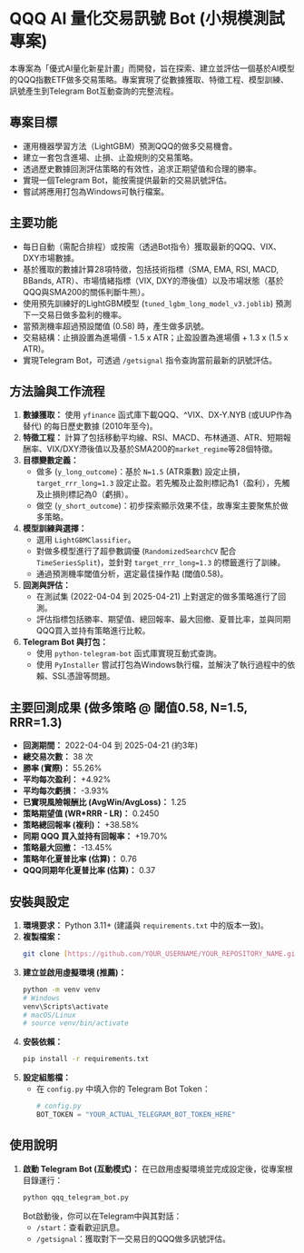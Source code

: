 # QQQ AI 量化交易訊號 Bot (小規模測試專案)

本專案為「優式AI量化新星計畫」而開發，旨在探索、建立並評估一個基於AI模型的QQQ指數ETF做多交易策略。專案實現了從數據獲取、特徵工程、模型訓練、訊號產生到Telegram Bot互動查詢的完整流程。

## 專案目標
* 運用機器學習方法（LightGBM）預測QQQ的做多交易機會。
* 建立一套包含進場、止損、止盈規則的交易策略。
* 透過歷史數據回測評估策略的有效性，追求正期望值和合理的勝率。
* 實現一個Telegram Bot，能按需提供最新的交易訊號評估。
* 嘗試將應用打包為Windows可執行檔案。

## 主要功能
* 每日自動（需配合排程）或按需（透過Bot指令）獲取最新的QQQ、VIX、DXY市場數據。
* 基於獲取的數據計算28項特徵，包括技術指標（SMA, EMA, RSI, MACD, BBands, ATR）、市場情緒指標（VIX, DXY的滯後值）以及市場狀態（基於QQQ與SMA200的關係判斷牛熊）。
* 使用預先訓練好的LightGBM模型 (`tuned_lgbm_long_model_v3.joblib`) 預測下一交易日做多盈利的機率。
* 當預測機率超過預設閾值 (0.58) 時，產生做多訊號。
* 交易結構：止損設置為進場價 - 1.5 x ATR；止盈設置為進場價 + 1.3 x (1.5 x ATR)。
* 實現Telegram Bot，可透過 `/getsignal` 指令查詢當前最新的訊號評估。

## 方法論與工作流程
1.  **數據獲取：** 使用 `yfinance` 函式庫下載QQQ、^VIX、DX-Y.NYB (或UUP作為替代) 的每日歷史數據 (2010年至今)。
2.  **特徵工程：** 計算了包括移動平均線、RSI、MACD、布林通道、ATR、短期報酬率、VIX/DXY滯後值以及基於SMA200的`market_regime`等28個特徵。
3.  **目標變數定義：**
    * 做多 (`y_long_outcome`)：基於 `N=1.5` (ATR乘數) 設定止損，`target_rrr_long=1.3` 設定止盈。若先觸及止盈則標記為1（盈利），先觸及止損則標記為0（虧損）。
    * 做空 (`y_short_outcome`)：初步探索顯示效果不佳，故專案主要聚焦於做多策略。
4.  **模型訓練與選擇：**
    * 選用 `LightGBMClassifier`。
    * 對做多模型進行了超參數調優 (`RandomizedSearchCV` 配合 `TimeSeriesSplit`)，並針對 `target_rrr_long=1.3` 的標籤進行了訓練。
    * 通過預測機率閾值分析，選定最佳操作點 (閾值0.58)。
5.  **回測與評估：**
    * 在測試集 (2022-04-04 到 2025-04-21) 上對選定的做多策略進行了回測。
    * 評估指標包括勝率、期望值、總回報率、最大回撤、夏普比率，並與同期QQQ買入並持有策略進行比較。
6.  **Telegram Bot 與打包：**
    * 使用 `python-telegram-bot` 函式庫實現互動式查詢。
    * 使用 `PyInstaller` 嘗試打包為Windows執行檔，並解決了執行過程中的依賴、SSL憑證等問題。

## 主要回測成果 (做多策略 @ 閾值0.58, N=1.5, RRR=1.3)
* **回測期間：** 2022-04-04 到 2025-04-21 (約3年)
* **總交易次數：** 38 次
* **勝率 (實際)：** 55.26%
* **平均每次盈利：** +4.92%
* **平均每次虧損：** -3.93%
* **已實現風險報酬比 (AvgWin/AvgLoss)：** 1.25
* **策略期望值 (WR\*RRR - LR)：** 0.2450
* **策略總回報率 (複利)：** +38.58%
* **同期 QQQ 買入並持有回報率：** +19.70%
* **策略最大回撤：** -13.45%
* **策略年化夏普比率 (估算)：** 0.76
* **QQQ同期年化夏普比率 (估算)：** 0.37

## 安裝與設定
1.  **環境要求：** Python 3.11+ (建議與 `requirements.txt` 中的版本一致)。
2.  **複製檔案：**
    ```bash
    git clone [https://github.com/YOUR_USERNAME/YOUR_REPOSITORY_NAME.git](https://github.com/Looooooong/QQQ-AI-Trading-Signal-Bot.git)
    ```
3.  **建立並啟用虛擬環境 (推薦)：**
    ```bash
    python -m venv venv
    # Windows
    venv\Scripts\activate
    # macOS/Linux
    # source venv/bin/activate
    ```
4.  **安裝依賴：**
    ```bash
    pip install -r requirements.txt
    ```
5.  **設定組態檔：**
    * 在 `config.py` 中填入你的 Telegram Bot Token：
        ```python
        # config.py
        BOT_TOKEN = "YOUR_ACTUAL_TELEGRAM_BOT_TOKEN_HERE"
        ```

## 使用說明
1.  **啟動 Telegram Bot (互動模式)：**
    在已啟用虛擬環境並完成設定後，從專案根目錄運行：
    ```bash
    python qqq_telegram_bot.py
    ```
    Bot啟動後，你可以在Telegram中與其對話：
    * `/start`：查看歡迎訊息。
    * `/getsignal`：獲取對下一交易日的QQQ做多訊號評估。
